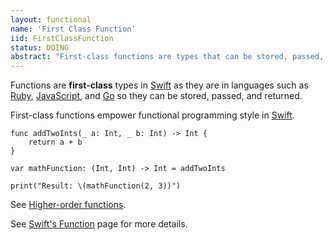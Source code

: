 ```yaml
---
layout: functional
name: 'First Class Function'
iid: FirstClassFunction
status: DOING
abstract: "First-class functions are types that can be stored, passed, and returned."
---
```


Functions are __first-class__ types in [Swift](/Swift) as they are in languages such as [Ruby](/Ruby), [JavaScript](/JavaScript), and [Go](/Go) 
so they can be stored, passed, and returned. 

First-class functions empower functional programming style in [Swift](/Swift).

```
func addTwoInts(_ a: Int, _ b: Int) -> Int {
    return a + b
}

var mathFunction: (Int, Int) -> Int = addTwoInts

print("Result: \(mathFunction(2, 3))")
```

See [Higher-order functions](/functional/HigherOrderFunction).

See [Swift's Function](/Function) page for more details.
